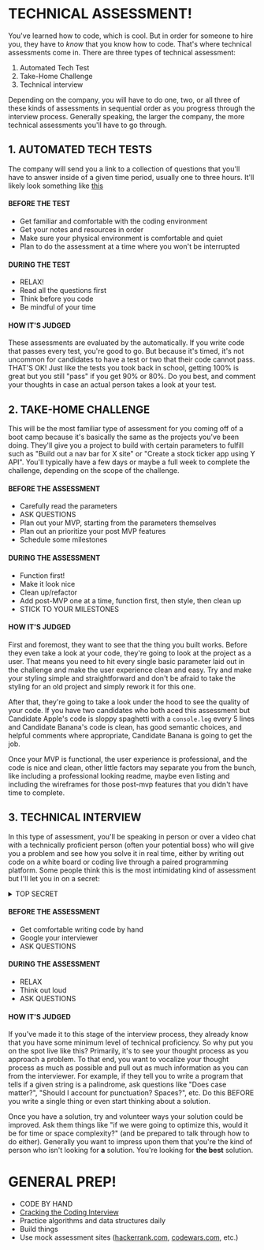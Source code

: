# TECHNICAL ASSESSMENT!

You've learned how to code, which is cool. But in order for someone to hire
you, they have to *know* that you know how to code. That's where technical
assessments come in. There are three types of technical assessment:

  1. Automated Tech Test
  1. Take-Home Challenge
  1. Technical interview

Depending on the company, you will have to do one, two, or all three of these
kinds of assessments in sequential order as you progress through the interview process. Generally speaking, the larger the company, the more technical assessments you'll have to go through.

## 1. AUTOMATED TECH TESTS

The company will send you a link to a collection of questions that you'll have
to answer inside of a given time period, usually one to three hours. It'll
likely look something like [this](https://www.hackerrank.com/test/sample)

#### BEFORE THE TEST

- Get familiar and comfortable with the coding environment
- Get your notes and resources in order
- Make sure your physical environment is comfortable and quiet
- Plan to do the assessment at a time where you won't be interrupted

#### DURING THE TEST

- RELAX!
- Read all the questions first
- Think before you code
- Be mindful of your time

#### HOW IT'S JUDGED

These assessments are evaluated by the automatically. If you write code that passes every test, you're good to go. But because it's timed, it's not uncommon for candidates to have a test or two that their code cannot pass. THAT'S OK! Just like the tests you took back in school, getting 100% is great but you still "pass" if you get 90% or 80%. Do you best, and comment your thoughts in case an actual person takes a look at your test.

## 2. TAKE-HOME CHALLENGE

This will be the most familiar type of assessment for you coming off of a
boot camp because it's basically the same as the projects you've been doing.
They'll give you a project to build with certain parameters to fulfill such as
"Build out a nav bar for X site" or "Create a stock ticker app using Y API".
You'll typically have a few days or maybe a full week to complete the challenge,
depending on the scope of the challenge.

#### BEFORE THE ASSESSMENT

- Carefully read the parameters
- ASK QUESTIONS
- Plan out your MVP, starting from the parameters themselves
- Plan out an prioritize your post MVP features
- Schedule some milestones

#### DURING THE ASSESSMENT

- Function first!
- Make it look nice
- Clean up/refactor
- Add post-MVP one at a time, function first, then style, then clean up
- STICK TO YOUR MILESTONES

#### HOW IT'S JUDGED

First and foremost, they want to see that the thing you built works. Before they
even take a look at your code, they're going to look at the project as a user.
That means you need to hit every single basic parameter laid out in the
challenge and make the user experience clean and easy. Try and make your styling
simple and straightforward and don't be afraid to take the styling for an old
project and simply rework it for this one. 

After that, they're going to take a look under the hood to see the quality of
your code. If you have two candidates who both aced this assessment but
Candidate Apple's code is sloppy spaghetti with a `console.log` every 5 lines
and Candidate Banana's code is clean, has good semantic choices, and helpful
comments where appropriate, Candidate Banana is going to get the job.

Once your MVP is functional, the user experience is professional, and the code
is nice and clean, other little factors may separate you from the bunch, like
including a professional looking readme, maybe even listing and including the
wireframes for those post-mvp features that you didn't have time to complete.

## 3. TECHNICAL INTERVIEW

In this type of assessment, you'll be speaking in person or over a video chat
with a technically proficient person (often your potential boss) who will give
you a problem and see how you solve it in real time, either by writing out code on a white board or coding live through a paired programming platform. Some people think this is the most intimidating kind of assessment but I'll let you in on a secret:

<details>
<summary>TOP SECRET</summary>
They want you to do well! You can use the person you're interviewing with as a resource!
</details>


#### BEFORE THE ASSESSMENT

- Get comfortable writing code by hand
- Google your interviewer
- ASK QUESTIONS

#### DURING THE ASSESSMENT

- RELAX
- Think out loud
- ASK QUESTIONS

#### HOW IT'S JUDGED

If you've made it to this stage of the interview process, they already know that
you have some minimum level of technical proficiency. So why put you on the spot
live like this? Primarily, it's to see your thought process as you approach a
problem. To that end, you want to vocalize your thought process as much as
possible and pull out as much information as you can from the interviewer. For
example, if they tell you to write a program that tells if a given string is a
palindrome, ask questions like "Does case matter?", "Should I account for
punctuation? Spaces?", etc. Do this BEFORE you write a single thing or even
start thinking about a solution. 

Once you have a solution, try and volunteer ways your solution could be
improved. Ask them things like "if we were going to optimize this, would it
be for time or space complexity?" (and be prepared to talk through how to do
either). Generally you want to impress upon them that
you're the kind of person who isn't looking for **a** solution. You're looking
for **the best** solution.


# GENERAL PREP!

- CODE BY HAND
- [Cracking the Coding Interview](https://www.crackingthecodinginterview.com/) 
- Practice algorithms and data structures daily
- Build things
- Use mock assessment sites ([hackerrank.com](https://www.hackerrank.com/),
  [codewars.com](https://www.codewars.com/), etc.)
